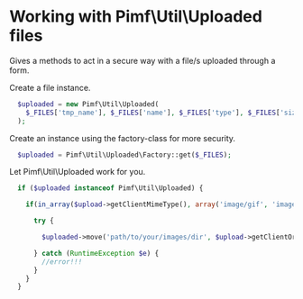 # Working with Pimf\Util\Uploaded files

Gives a methods to act in a secure way with a file/s uploaded through a form.

Create a file instance.

```php
  $uploaded = new Pimf\Util\Uploaded(
    $_FILES['tmp_name'], $_FILES['name'], $_FILES['type'], $_FILES['size'], $_FILES['error']
  );
```

Create an instance using the factory-class for more security.

```php
  $uploaded = Pimf\Util\Uploaded\Factory::get($_FILES);
```

Let Pimf\Util\Uploaded work for you.

```php
  if ($uploaded instanceof Pimf\Util\Uploaded) {

    if(in_array($upload->getClientMimeType(), array('image/gif', 'image/png', 'image/jpg'))) {

      try {

        $uploaded->move('path/to/your/images/dir', $upload->getClientOriginalName());

      } catch (RuntimeException $e) {
        //error!!!
      }
    }
  }
```
